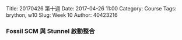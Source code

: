 Title: 20170426 第十週
Date: 2017-04-26 11:00
Category: Course
Tags: brython, w10
Slug: Week 10
Author: 40423216

<h3>Fossil SCM 與 Stunnel 啟動整合</h3>



